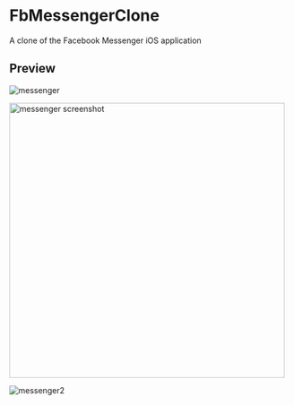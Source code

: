# FbMessengerClone
A clone of the Facebook Messenger iOS application


## Preview
![messenger](https://user-images.githubusercontent.com/22997478/28756876-11c5bc3c-7545-11e7-9a45-dabafce95e56.gif)

<img width="491" alt="messenger screenshot" src="https://user-images.githubusercontent.com/22997478/28756895-87615730-7545-11e7-9255-295b645f423d.png">

![messenger2](https://user-images.githubusercontent.com/22997478/28756889-7758aec4-7545-11e7-8bb3-b412c398f4bc.gif)
